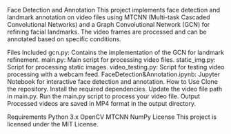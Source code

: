 Face Detection and Annotation
This project implements face detection and landmark annotation on video files using MTCNN (Multi-task Cascaded Convolutional Networks) and a Graph Convolutional Network (GCN) for refining facial landmarks. The video frames are processed and can be annotated based on specific conditions.

Files Included
gcn.py: Contains the implementation of the GCN for landmark refinement.
main.py: Main script for processing video files.
static_img.py: Script for processing static images.
video_testing.py: Script for testing video processing with a webcam feed.
FaceDetection&Annotation.ipynb: Jupyter Notebook for interactive face detection and annotation.
How to Use
Clone the repository.
Install the required dependencies.
Update the video file path in main.py.
Run the main.py script to process your video file.
Output
Processed videos are saved in MP4 format in the output directory.

Requirements
Python 3.x
OpenCV
MTCNN
NumPy
License
This project is licensed under the MIT License.
